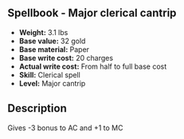 ## Spellbook - Major clerical cantrip
- **Weight:** 3.1 lbs
- **Base value:** 32 gold
- **Base material:** Paper
- **Base write cost:** 20 charges
- **Actual write cost:** From half to full base cost
- **Skill:** Clerical spell
- **Level:** Major cantrip
## Description
Gives -3 bonus to AC and +1 to MC
